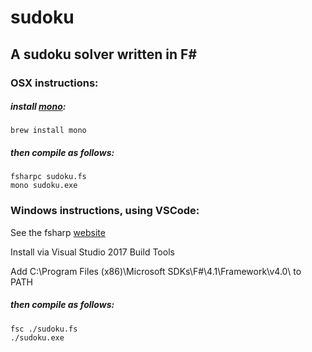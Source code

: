 # sudoku

## A sudoku solver written in F#

### OSX instructions:

##### install [mono](http://www.mono-project.com):

```
brew install mono
```

##### then compile as follows:

```
fsharpc sudoku.fs
mono sudoku.exe
```


### Windows instructions, using VSCode:

See the fsharp [website](http://fsharp.org/use/windows/)

Install via Visual Studio 2017 Build Tools

Add C:\Program Files (x86)\Microsoft SDKs\F#\4.1\Framework\v4.0\ to PATH

##### then compile as follows:

```
fsc ./sudoku.fs
./sudoku.exe
```

